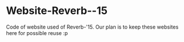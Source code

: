 # Website-Reverb--15
Code of website used of Reverb-'15. Our plan is to keep these websites here for possible reuse :p
